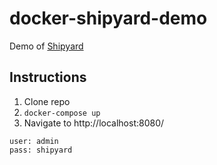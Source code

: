 # docker-shipyard-demo

Demo of [Shipyard](https://shipyard-project.com)


## Instructions
1. Clone repo
2. ```docker-compose up```
3. Navigate to http://localhost:8080/

```
user: admin
pass: shipyard
```
